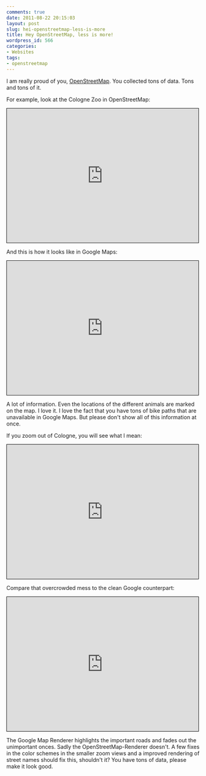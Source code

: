 ```yaml
---
comments: true
date: 2011-08-22 20:15:03
layout: post
slug: hei-openstreetmap-less-is-more
title: Hey OpenStreetMap, less is more!
wordpress_id: 566
categories:
- Websites
tags:
- openstreetmap
---
```


I am really proud of you, [OpenStreetMap](http://openstreetmap.org). You
collected tons of data. Tons and tons of it. 

For example, look at the Cologne Zoo in OpenStreetMap:

<iframe width="500" height="350" frameborder="0" scrolling="no" marginheight="0" marginwidth="0" src="http://www.openstreetmap.org/export/embed.html?bbox=6.97453,50.95976,6.97823,50.96151&amp;layer=mapnik" style="border: 1px solid black"></iframe>

And this is how it looks like in Google Maps:

<iframe width="500" height="350" frameborder="0" scrolling="no" marginheight="0" marginwidth="0" src="http://maps.google.de/?ie=UTF8&amp;hq=&amp;hnear=Bergstra%C3%9Fe+1,+K%C3%B6ln+50739+K%C3%B6ln,+Nordrhein-Westfalen&amp;ll=50.959704,6.974945&amp;spn=0.004609,0.008261&amp;z=17&amp;vpsrc=6&amp;output=embed" style="border: 1px solid black"></iframe>

A lot of information. Even the locations of the different animals are marked on
the map. I love it. I love the fact that you have tons of bike paths that are
unavailable in Google Maps. But please don't show all of this information at
once.

If you zoom out of Cologne, you will see what I mean:

<iframe width="500" height="350" frameborder="0" scrolling="no" marginheight="0" marginwidth="0" src="http://www.openstreetmap.org/export/embed.html?bbox=6.9283,50.9218,6.9835,50.9616&amp;layer=mapnik" style="border: 1px solid black"></iframe>

Compare that overcrowded mess to the clean Google counterpart:

<iframe width="500" height="350" frameborder="0" scrolling="no" marginheight="0" marginwidth="0" src="http://maps.google.de/?ie=UTF8&amp;hq=&amp;hnear=Bergstra%C3%9Fe+1,+K%C3%B6ln+50739+K%C3%B6ln,+Nordrhein-Westfalen&amp;ll=50.938743,6.971512&amp;spn=0.147547,0.264359&amp;z=12&amp;vpsrc=6&amp;output=embed" style="border: 1px solid black"></iframe>

The Google Map Renderer highlights the important roads and fades out the
unimportant onces. Sadly the OpenStreetMap-Renderer doesn't. A few fixes in the
color schemes in the smaller zoom views and a improved rendering of street
names should fix this, shouldn't it? You have tons of data, please make it look
good.
